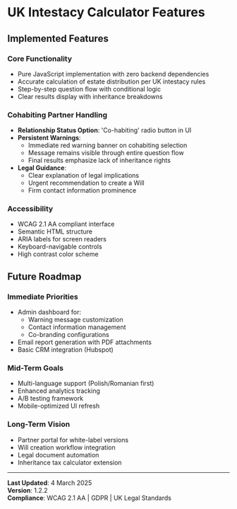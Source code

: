 # UK Intestacy Calculator Features

## Implemented Features

### Core Functionality
- Pure JavaScript implementation with zero backend dependencies
- Accurate calculation of estate distribution per UK intestacy rules
- Step-by-step question flow with conditional logic
- Clear results display with inheritance breakdowns

### Cohabiting Partner Handling
- **Relationship Status Option**: 'Co-habiting' radio button in UI
- **Persistent Warnings**:
  - Immediate red warning banner on cohabiting selection
  - Message remains visible through entire question flow
  - Final results emphasize lack of inheritance rights
- **Legal Guidance**:
  - Clear explanation of legal implications
  - Urgent recommendation to create a Will
  - Firm contact information prominence

### Accessibility
- WCAG 2.1 AA compliant interface
- Semantic HTML structure
- ARIA labels for screen readers
- Keyboard-navigable controls
- High contrast color scheme

## Future Roadmap

### Immediate Priorities
- Admin dashboard for:
  - Warning message customization
  - Contact information management
  - Co-branding configurations
- Email report generation with PDF attachments
- Basic CRM integration (Hubspot)

### Mid-Term Goals
- Multi-language support (Polish/Romanian first)
- Enhanced analytics tracking
- A/B testing framework
- Mobile-optimized UI refresh

### Long-Term Vision
- Partner portal for white-label versions
- Will creation workflow integration
- Legal document automation
- Inheritance tax calculator extension

---

**Last Updated**: 4 March 2025  
**Version**: 1.2.2  
**Compliance**: WCAG 2.1 AA | GDPR | UK Legal Standards
